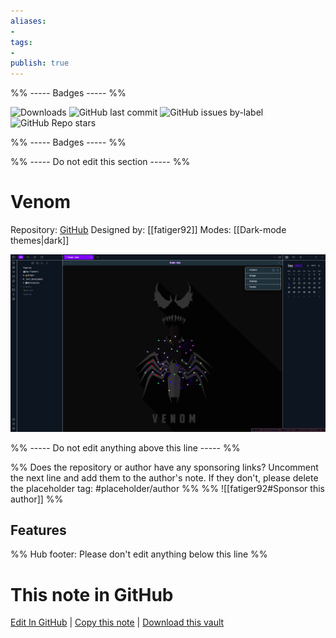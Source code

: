 ```yaml
---
aliases:
- 
tags: 
- 
publish: true
---
```


%% ----- Badges ----- %%

![Downloads](https://img.shields.io/badge/downloads-1392-573E7A?style=for-the-badge&logo=)
![GitHub last commit](https://img.shields.io/github/last-commit/fatiger92/obsidian_venom_theme?color=573E7A&label=last%20update&logo=github&style=for-the-badge)
![GitHub issues by-label](https://img.shields.io/github/issues/fatiger92/obsidian_venom_theme/help%20wanted?color=573E7A&logo=github&style=for-the-badge) 
![GitHub Repo stars](https://img.shields.io/github/stars/fatiger92/obsidian_venom_theme?color=573E7A&logo=github&style=for-the-badge)

%% ----- Badges ----- %%

%% ----- Do not edit this section ----- %%

# Venom

Repository: [GitHub](https://github.com/fatiger92/obsidian_venom_theme)
Designed by: [[fatiger92]]
Modes: [[Dark-mode themes|dark]]



![screenshot](https://github.com/fatiger92/obsidian_venom_theme/raw/HEAD/screenshot.png)

%% ----- Do not edit anything above this line ----- %% 

%% Does the repository or author have any sponsoring links? Uncomment the next line and add them to the author's note. If they don't, please delete the placeholder tag: #placeholder/author %%
%% ![[fatiger92#Sponsor this author]] %%


## Features



%% Hub footer: Please don't edit anything below this line %%

# This note in GitHub

<span class="git-footer">[Edit In GitHub](https://github.dev/obsidian-community/obsidian-hub/blob/main/02%20-%20Community%20Expansions/02.05%20All%20Community%20Expansions/Themes/Venom.md "git-hub-edit-note") | [Copy this note](https://raw.githubusercontent.com/obsidian-community/obsidian-hub/main/02%20-%20Community%20Expansions/02.05%20All%20Community%20Expansions/Themes/Venom.md "git-hub-copy-note") | [Download this vault](https://github.com/obsidian-community/obsidian-hub/archive/refs/heads/main.zip "git-hub-download-vault") </span>
